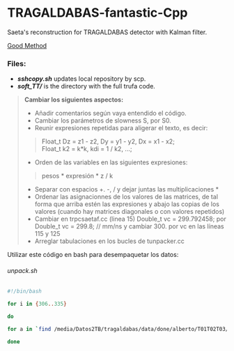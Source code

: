 # TRAGALDABAS-fantastic-Cpp
Saeta's reconstruction for TRAGALDABAS detector with Kalman filter.

[Good Method](https://github.com/go-hep/hep/blob/main/cmd/root2csv/main.go)


### Files:

- ***sshcopy.sh*** updates local repository by scp.
- ***soft_TT/*** is the directory with the full trufa code.

> **Cambiar los siguientes aspectos:**
> - Añadir comentarios según vaya entendido el código.
> - Cambiar los parámetros de slowness S, por S0.
> - Reunir expresiones repetidas para aligerar el texto, es decir:
>> Float_t Dz = z1 - z2, Dy = y1 - y2, Dx = x1 - x2;  
>> Float_t k2 = k*k, kdi = 1 / k2, ...;
> - Orden de las variables en las siguientes expresiones:
>> pesos * expresión * z / k
> - Separar con espacios +. -, / y dejar juntas las multiplicaciones *
> - Ordenar las asignacionnes de los valores de las matrices, de tal 
>forma que arriba estén las expresiones y abajo las copias de los valores 
>(cuando hay matrices diagonales o con valores repetidos)
> - Cambiar en trpcsaetaf.cc (linea 15) Double_t vc = 299.792458; por Double_t vc = 299.8; // mm/ns y cambiar 300. por vc en las líneas 115 y 125
> - Arreglar tabulaciones en los bucles de tunpacker.cc

Utilizar este código en bash para desempaquetar los datos:
###### unpack.sh

```bash
#!/bin/bash

for i in {306..335}

do

for a in `find /media/Datos2TB/tragaldabas/data/done/alberto/T01T02T03/20150107/done/ -type f -name tr20$i* -print`; do ./dst_nov2020.sh `basename $a`; done

done
```
